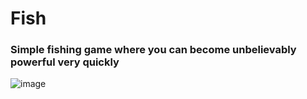# Fish

### Simple fishing game where you can become unbelievably powerful very quickly

![image](https://github.com/user-attachments/assets/a4b9f614-b2fc-4715-a612-86505b2b1d84)

